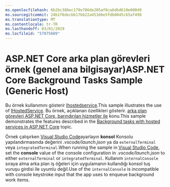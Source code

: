 ```yaml
---
ms.openlocfilehash: 6b2bc386ec179e786de205af0ca6dbd610e000d9
ms.sourcegitcommit: 24b1f6decbb17bb22a45166e5fdb0845c65af498
ms.translationtype: MT
ms.contentlocale: tr-TR
ms.lasthandoff: 03/01/2019
ms.locfileid: "57075609"
---
```

# <a name="aspnet-core-background-tasks-sample-generic-host"></a><span data-ttu-id="4d2ac-101">ASP.NET Core arka plan görevleri örnek (genel ana bilgisayar)</span><span class="sxs-lookup"><span data-stu-id="4d2ac-101">ASP.NET Core Background Tasks Sample (Generic Host)</span></span>

<span data-ttu-id="4d2ac-102">Bu örnek kullanımını gösterir [Ihostedservice](https://docs.microsoft.com/dotnet/api/microsoft.extensions.hosting.ihostedservice).</span><span class="sxs-lookup"><span data-stu-id="4d2ac-102">This sample illustrates the use of [IHostedService](https://docs.microsoft.com/dotnet/api/microsoft.extensions.hosting.ihostedservice).</span></span> <span data-ttu-id="4d2ac-103">Bu örnek, açıklanan özellikleri gösterir. [arka plan görevleri ASP.NET Core, barındırılan hizmetler ile](https://docs.microsoft.com/aspnet/core/fundamentals/host/hosted-services) konu.</span><span class="sxs-lookup"><span data-stu-id="4d2ac-103">This sample demonstrates the features described in the [Background tasks with hosted services in ASP.NET Core](https://docs.microsoft.com/aspnet/core/fundamentals/host/hosted-services) topic.</span></span>

<span data-ttu-id="4d2ac-104">Örnek çalışırken [Visual Studio Code](https://code.visualstudio.com/)ayarlayın **konsol** Konsolu yapılandırmasında değerini *.vscode/launch.json* ya da `externalTerminal` veya `integratedTerminal`.</span><span class="sxs-lookup"><span data-stu-id="4d2ac-104">When running the sample in [Visual Studio Code](https://code.visualstudio.com/), set the **console** value of the console configuration in *.vscode/launch.json* to either `externalTerminal` or `integratedTerminal`.</span></span> <span data-ttu-id="4d2ac-105">Kullanım `internalConsole` sıraya alma arka plan iş öğeleri için uygulamanın kullandığı konsol tuş vuruşu girdisi ile uyumlu değil.</span><span class="sxs-lookup"><span data-stu-id="4d2ac-105">Use of the `internalConsole` is incompatible with console keystroke input that the app uses to enqueue background work items.</span></span>
